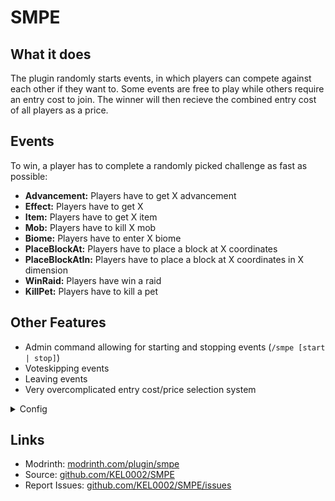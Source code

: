 # SMPE
## What it does
The plugin randomly starts events, in which players can compete against each other if they want to. Some events are free to play while others require an entry cost to join. The winner will then recieve the combined entry cost of all players as a price.

## Events
To win, a player has to complete a randomly picked challenge as fast as possible:
- **Advancement:** Players have to get X advancement
- **Effect:** Players have to get X
- **Item:** Players have to get X item
- **Mob:** Players have to kill X mob
- **Biome:** Players have to enter X biome
- **PlaceBlockAt:** Players have to place a block at X coordinates
- **PlaceBlockAtIn:** Players have to place a block at X coordinates in X dimension
- **WinRaid:** Players have win a raid
- **KillPet:** Players have to kill a pet

## Other Features
- Admin command allowing for starting and stopping events (`/smpe [start | stop]`)
- Voteskipping events
- Leaving events
- Very overcomplicated entry cost/price selection system

<details>
<summary>Config</summary>

```YAML
# The time it takes between the first join-message and the start of an event
start_time: 120

# The amount of players an event requires to start
min_players: 2

# The chance of an event randomly starting every second is 1 in VALUE
# 0 will disable random events
start_chance: 1800

# The percent of the online players that have to be in the event for skipping the time
time_skip_percent: 100


# The percent of players that are required for skipping an event
voteSkip_percent: 80

# The time to the start the time is skipped to when all players have joined the event
skip_time: 5

Events:
  Advancement:
    probability: 100 # The events are added to a list VALUE amount of times, and then drawn randomly from this list; set to 0 to disable the event
    skill: 80 # Skill Ranking out of 100; Higher ranking will lead to higher entry costs
  Effect:
    probability: 100
    skill: 70
  Item:
    probability: 250
    skill: 80
  Mob:
    probability: 120
    skill: 90
  Biome:
    probability: 120
    skill: 40
  PlaceBlockAt:
    probability: 50
    skill: 30
  PlaceBlockAtIn:
    probability: 50
    skill: 40
  WinRaid:
    probability: 20
    skill: 80
  KillPet:
    probability: 1
    skill: 50


# Items that can be won
Items:
  #If you want all events to be free, just remove all items from this list
  NETHERITE_INGOT: 400   #ITEM: VALUE
  NETHERITE_SCRAP: 250
  DIAMOND: 70
  IRON_INGOT: 20
  WIND_CHARGE: 29
  GOLD_INGOT: 18
  REDSTONE: 9
  COPPER_INGOT: 5
  LAPIS_LAZULI: 6
  DIRT: 3

```

</details>

## Links
- Modrinth: [modrinth.com/plugin/smpe](https://modrinth.com/plugin/smpe)
- Source: [github.com/KEL0002/SMPE](https://github.com/KEL0002/SMPE)
- Report Issues: [github.com/KEL0002/SMPE/issues](https://github.com/KEL0002/SMPE/issues)

